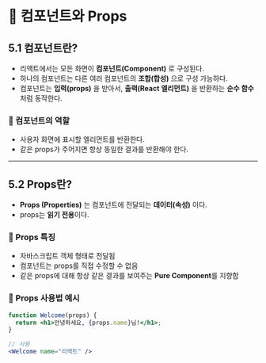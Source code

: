 # 📘 컴포넌트와 Props

## 5.1 컴포넌트란?

- 리액트에서는 모든 화면이 **컴포넌트(Component)** 로 구성된다.
- 하나의 컴포넌트는 다른 여러 컴포넌트의 **조합(합성)** 으로 구성 가능하다.
- 컴포넌트는 **입력(props)** 을 받아서, **출력(React 엘리먼트)** 을 반환하는 **순수 함수**처럼 동작한다.

### 🔹 컴포넌트의 역할
- 사용자 화면에 표시할 엘리먼트를 반환한다.
- 같은 props가 주어지면 항상 동일한 결과를 반환해야 한다.

---

## 5.2 Props란?

- **Props (Properties)** 는 컴포넌트에 전달되는 **데이터(속성)** 이다.
- props는 **읽기 전용**이다.

### 🔹 Props 특징
- 자바스크립트 객체 형태로 전달됨
- 컴포넌트는 props를 직접 수정할 수 없음
- 같은 props에 대해 항상 같은 결과를 보여주는 **Pure Component**를 지향함

### 🔹 Props 사용법 예시

```jsx
function Welcome(props) {
  return <h1>안녕하세요, {props.name}님!</h1>;
}

// 사용
<Welcome name="리액트" />
